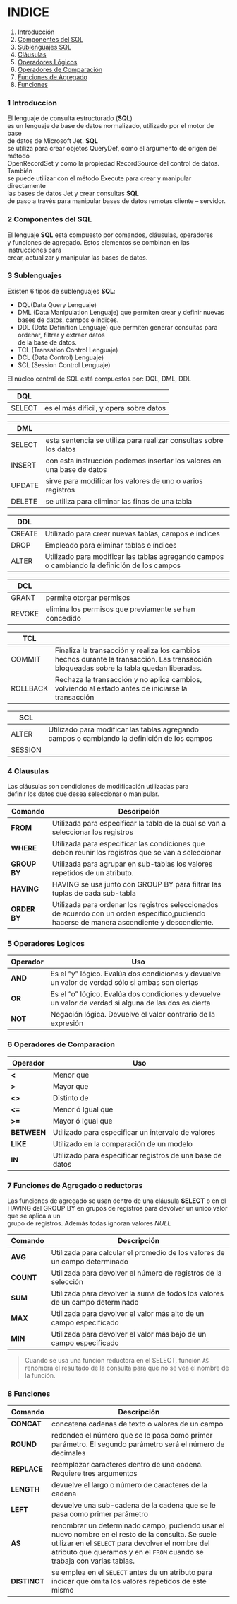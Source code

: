 # INDICE

1. [Introducción](#1-Introduccion)
2. [Componentes del SQL](#2-Componentes-del-SQL)
3. [Sublenguajes SQL](#3-Sublenguajes)
4. [Cláusulas](#4-Clausulas)
5. [Operadores Lógicos](#5-Operadores-Logicos)
6. [Operadores de Comparación](#6-Operadores-de-Comparacion)
7. [Funciones de Agregado](#7-Funciones-de-Agregado-o-reductoras)
8. [Funciones](#8-Funciones)



### 1 Introduccion

El  lenguaje de consulta estructurado (****SQL****)  
es un lenguaje de base de datos normalizado, utilizado por el motor de base  
de datos de Microsoft Jet.  **SQL**  
se utiliza para crear objetos QueryDef, como el argumento de origen del método  
OpenRecordSet y como la propiedad RecordSource del control de datos. También  
se puede utilizar con el método Execute para crear y manipular directamente  
las bases de datos Jet y crear consultas  **SQL**  
de paso a través para manipular bases de datos remotas cliente – servidor.

### 2 Componentes del SQL

El  lenguaje  **SQL**  está compuesto por comandos, cláusulas, operadores  
y funciones de agregado. Estos elementos se combinan en las instrucciones para  
crear, actualizar y manipular las bases de datos.

### 3 Sublenguajes 

Existen  6 tipos de sublenguajes  **SQL**:

-   DQL(Data Query Lenguaje)
-   DML (Data Manipulation Lenguaje) que permiten crear y definir nuevas bases de datos, campos e índices.
-   DDL (Data Definition Lenguaje) que permiten generar consultas para ordenar, filtrar y extraer datos  
    de la base de datos.
-   TCL (Transation Control Lenguaje) 
-   DCL (Data Control) Lenguaje)
-   SCL (Session Control Lenguaje)

El núcleo central de SQL está compuestos por: 
DQL, DML, DDL

|****DQL**** | |
| --- | --- |
| SELECT | es el más difícil, y opera sobre datos|

|****DML**** | |
| --- | --- |
|SELECT| esta sentencia se utiliza para realizar consultas sobre los datos|
|INSERT| con esta instrucción podemos insertar los valores en una base de datos|
|UPDATE| sirve para modificar los valores de uno o varios registros|
|DELETE| se utiliza para eliminar las finas de una tabla|

|****DDL**** | |
| --- | --- |
|CREATE| Utilizado para crear nuevas tablas, campos e índices|
|DROP| Empleado para eliminar tablas e índices|
|ALTER| Utilizado para modificar las tablas agregando campos o cambiando la definición de los campos|


|****DCL**** | |
| --- | --- |
|GRANT| permite otorgar permisos|
|REVOKE| elimina los permisos que previamente se han concedido|


|****TCL**** | |
| --- | --- |
|COMMIT| Finaliza la transacción y realiza los cambios hechos durante la transacción. Las transacción bloqueadas sobre la tabla           quedan liberadas.|
|ROLLBACK| Rechaza la transacción y no aplica cambios, volviendo al estado antes de iniciarse la transacción|

|****SCL**** |  |
| --- | --- |
|ALTER | Utilizado para modificar las tablas agregando campos o cambiando la definición de los campos|
|SESSION| |



### 4 Clausulas

Las cláusulas son condiciones de modificación utilizadas para  
definir los datos que desea seleccionar o manipular.

|**Comando** | **Descripción**|
| --- | --- |
|**FROM**| Utilizada para especificar la tabla de la cual se van a seleccionar los registros|
|**WHERE**|Utilizada para especificar las condiciones que deben reunir los registros que se van a seleccionar|
|**GROUP  BY**|Utilizada para  agrupar en sub-tablas los valores repetidos de un atributo.|
|**HAVING**|HAVING se usa junto con GROUP BY para filtrar las tuplas de cada sub-tabla |
|**ORDER  BY**|Utilizada para ordenar los registros seleccionados de acuerdo con un orden específico,pudiendo hacerse de manera ascendiente y descendiente.|

### 5 Operadores Logicos

|**Operador**  |  **Uso**|
|---|---|
|**AND**|Es  el “y” lógico. Evalúa dos condiciones y devuelve un valor de verdad sólo si ambas son ciertas|
|**OR**|Es  el “o” lógico. Evalúa dos condiciones y devuelve un valor de verdad si alguna de las dos es cierta|
|**NOT**|Negación  lógica. Devuelve el valor contrario de la expresión|

### 6 Operadores de Comparacion

|**Operador** | **Uso**|
|---|---|
|**<**|Menor que|
|**>**|Mayor  que|
|**<>**|Distinto  de|
|**<=**|Menor  ó Igual que|
|**>=**|Mayor  ó Igual que|
|**BETWEEN**|Utilizado para especificar un intervalo de valores|
|**LIKE**|Utilizado en la comparación de un modelo|
|**IN**|Utilizado para especificar registros de una base de datos|

### 7 Funciones de Agregado o reductoras

Las  funciones de agregado se usan dentro de una cláusula  **SELECT**  o en el HAVING del GROUP BY
en grupos de registros para devolver un único valor que se aplica a un  
grupo de registros.
Además todas ignoran valores *NULL*

|**Comando** |**Descripción**|
| --- | --- |
|**AVG**|Utilizada para calcular el promedio de los valores de un campo determinado|
|**COUNT**|Utilizada para devolver el número de registros de la selección|
|**SUM**|Utilizada para devolver la suma de todos los valores de un campo determinado|
|**MAX**|Utilizada para devolver el valor más alto de un campo especificado|
|**MIN**|Utilizada para devolver el valor más bajo de un campo especificado|

> Cuando se usa una función reductora en el SELECT, función `AS` renombra el resultado de la consulta para que no se vea el nombre de la función.

### 8 Funciones

|**Comando** |**Descripción**|
| --- | --- |
|**CONCAT**|concatena cadenas de texto o valores de un campo|
|**ROUND**|redondea el número que se le pasa como primer parámetro. El segundo parámetro será el número de decimales |
|**REPLACE**|reemplazar caracteres dentro de una cadena. Requiere tres argumentos|
|**LENGTH**|devuelve el largo o número de caracteres de la cadena |
|**LEFT**|devuelve una sub-cadena de la cadena que se le pasa como primer parámetro|
|**AS**| renombrar un determinado campo, pudiendo usar el nuevo nombre en el resto de la consulta. Se suele utilizar en el `SELECT` para devolver el nombre del atributo que queramos y en el `FROM` cuando se trabaja con varias tablas.|
|**DISTINCT**| se emplea en el `SELECT` antes de un atributo para indicar que omita los valores repetidos de este mismo|

